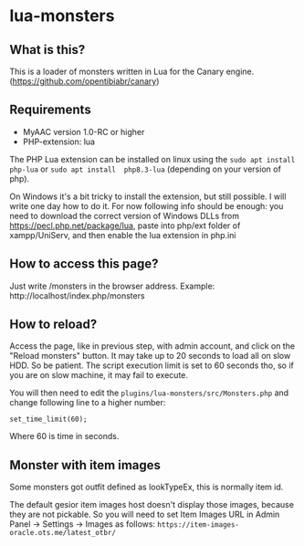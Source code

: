# lua-monsters

## What is this?

This is a loader of monsters written in Lua for the Canary engine. (https://github.com/opentibiabr/canary)

## Requirements
* MyAAC version 1.0-RC or higher
* PHP-extension: lua

The PHP Lua extension can be installed on linux using the `sudo apt install php-lua` or `sudo apt install  php8.3-lua` (depending on your version of php).

On Windows it's a bit tricky to install the extension, but still possible. I will write one day how to do it. For now following info should be enough: you need to download the correct version of Windows DLLs from https://pecl.php.net/package/lua, paste into php/ext folder of xampp/UniServ, and then enable the lua extension in php.ini

## How to access this page?

Just write /monsters in the browser address.
Example: http://localhost/index.php/monsters

## How to reload?

Access the page, like in previous step, with admin account, and click on the "Reload monsters" button. It may take up to 20 seconds to load all on slow HDD. So be patient. The script execution limit is set to 60 seconds tho, so if you are on slow machine, it may fail to execute.

You will then need to edit the `plugins/lua-monsters/src/Monsters.php` and change following line to a higher number:

`set_time_limit(60);`

Where 60 is time in seconds.

## Monster with item images

Some monsters got outfit defined as lookTypeEx, this is normally item id.

The default gesior item images host doesn't display those images, because they are not pickable. So you will need to set Item Images URL in Admin Panel -> Settings -> Images as follows:
`https://item-images-oracle.ots.me/latest_otbr/`
